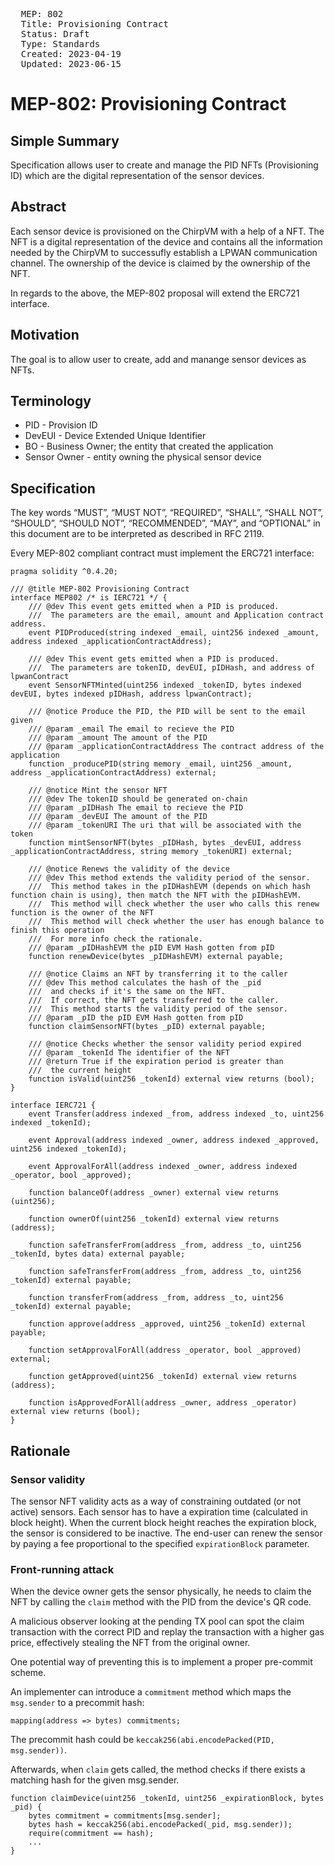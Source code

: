 <pre>
  MEP: 802
  Title: Provisioning Contract
  Status: Draft
  Type: Standards
  Created: 2023-04-19
  Updated: 2023-06-15
</pre>

# MEP-802: Provisioning Contract

## Simple Summary

Specification allows user to create and manage the PID NFTs (Provisioning ID) which are the digital representation of the sensor devices.

## Abstract

Each sensor device is provisioned on the ChirpVM with a help of a NFT. The NFT is a digital representation of the device and contains all the information needed by the ChirpVM to successufly establish a LPWAN communication channel. The ownership of the device is claimed by the ownership of the NFT.

In regards to the above, the MEP-802 proposal will extend the ERC721 interface.

## Motivation

The goal is to allow user to create, add and manange sensor devices as NFTs.

## Terminology

- PID - Provision ID
- DevEUI - Device Extended Unique Identifier
- BO - Business Owner; the entity that created the application
- Sensor Owner - entity owning the physical sensor device

## Specification

The key words “MUST”, “MUST NOT”, “REQUIRED”, “SHALL”, “SHALL NOT”, “SHOULD”, “SHOULD NOT”, “RECOMMENDED”, “MAY”, and “OPTIONAL” in this document are to be interpreted as described in RFC 2119.

Every MEP-802 compliant contract must implement the ERC721 interface:

```solidity=
pragma solidity ^0.4.20;

/// @title MEP-802 Provisioning Contract
interface MEP802 /* is IERC721 */ {
    /// @dev This event gets emitted when a PID is produced.
    ///  The parameters are the email, amount and Application contract address.
    event PIDProduced(string indexed _email, uint256 indexed _amount, address indexed _applicationContractAddress);

    /// @dev This event gets emitted when a PID is produced.
    ///  The parameters are tokenID, devEUI, pIDHash, and address of lpwanContract
    event SensorNFTMinted(uint256 indexed _tokenID, bytes indexed devEUI, bytes indexed pIDHash, address lpwanContract);

    /// @notice Produce the PID, the PID will be sent to the email given
    /// @param _email The email to recieve the PID
    /// @param _amount The amount of the PID
    /// @param _applicationContractAddress The contract address of the application
    function _producePID(string memory _email, uint256 _amount, address _applicationContractAddress) external;

    /// @notice Mint the sensor NFT
    /// @dev The tokenID should be generated on-chain
    /// @param _pIDHash The email to recieve the PID
    /// @param _devEUI The amount of the PID
    /// @param _tokenURI The uri that will be associated with the token
    function mintSensorNFT(bytes _pIDHash, bytes _devEUI, address _applicationContractAddress, string memory _tokenURI) external;

    /// @notice Renews the validity of the device
    /// @dev This method extends the validity period of the sensor.
    ///  This method takes in the pIDHashEVM (depends on which hash function chain is using), then match the NFT with the pIDHashEVM.
    ///  This method will check whether the user who calls this renew function is the owner of the NFT
    ///  This method will check whether the user has enough balance to finish this operation
    ///  For more info check the rationale.
    /// @param _pIDHashEVM the pID EVM Hash gotten from pID
    function renewDevice(bytes _pIDHashEVM) external payable;

    /// @notice Claims an NFT by transferring it to the caller
    /// @dev This method calculates the hash of the _pid
    ///  and checks if it's the same on the NFT.
    ///  If correct, the NFT gets transferred to the caller.
    ///  This method starts the validity period of the sensor.
    /// @param _pID the pID EVM Hash gotten from pID
    function claimSensorNFT(bytes _pID) external payable;

    /// @notice Checks whether the sensor validity period expired
    /// @param _tokenId The identifier of the NFT
    /// @return True if the expiration period is greater than
    ///  the current height
    function isValid(uint256 _tokenId) external view returns (bool);
}

interface IERC721 {
    event Transfer(address indexed _from, address indexed _to, uint256 indexed _tokenId);

    event Approval(address indexed _owner, address indexed _approved, uint256 indexed _tokenId);

    event ApprovalForAll(address indexed _owner, address indexed _operator, bool _approved);

    function balanceOf(address _owner) external view returns (uint256);

    function ownerOf(uint256 _tokenId) external view returns (address);

    function safeTransferFrom(address _from, address _to, uint256 _tokenId, bytes data) external payable;

    function safeTransferFrom(address _from, address _to, uint256 _tokenId) external payable;

    function transferFrom(address _from, address _to, uint256 _tokenId) external payable;

    function approve(address _approved, uint256 _tokenId) external payable;

    function setApprovalForAll(address _operator, bool _approved) external;

    function getApproved(uint256 _tokenId) external view returns (address);

    function isApprovedForAll(address _owner, address _operator) external view returns (bool);
}
```

## Rationale

### Sensor validity

The sensor NFT validity acts as a way of constraining outdated (or not active) sensors. Each sensor has to have a expiration time (calculated in block height). When the current block height reaches the expiration block, the sensor is considered to be inactive. The end-user can renew the sensor by paying a fee proportional to the specified `expirationBlock` parameter.

### Front-running attack

When the device owner gets the sensor physically, he needs to claim the NFT by calling the `claim` method with the PID from the device's QR code.

A malicious observer looking at the pending TX pool can spot the claim transaction with the correct PID and replay the transaction with a higher gas price, effectively stealing the NFT from the original owner.

One potential way of preventing this is to implement a proper pre-commit scheme.

An implementer can introduce a `commitment` method which maps the `msg.sender` to a precommit hash:

`mapping(address => bytes) commitments;`

The precommit hash could be `keccak256(abi.encodePacked(PID, msg.sender))`.

Afterwards, when `claim` gets called, the method checks if there exists a matching hash for the given msg.sender.

```solidity
function claimDevice(uint256 _tokenId, uint256 _expirationBlock, bytes _pid) {
    bytes commitment = commitments[msg.sender];
    bytes hash = keccak256(abi.encodePacked(_pid, msg.sender));
    require(commitment == hash);
    ...
}
```
